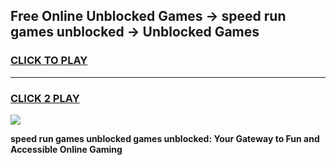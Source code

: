 
## Free Online Unblocked Games → speed run games unblocked → Unblocked Games
<h3>
<a href="https://premium.freeplayer.one?title=speed_run_games_unblocked&ref=21F">CLICK TO PLAY</a></h3>
<hr>

<h3>
<a href="https://premium.freeplayer.one?title=speed_run_games_unblocked&ref=21F">CLICK 2 PLAY</a>
  
</h3>

<a href="https://premium.freeplayer.one?title=speed_run_games_unblocked&ref=21F/"><img src="https://clearcache.store/games.png"></a>


**speed run games unblocked games unblocked: Your Gateway to Fun and Accessible Online Gaming**

